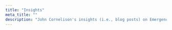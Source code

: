 ```yaml
---
title: "Insights"
meta_title: ""
description: "John Cornelison's insights (i.e., blog posts) on Emergency Management"
---
```

